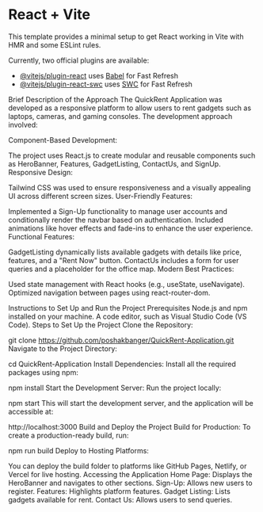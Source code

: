 # React + Vite

This template provides a minimal setup to get React working in Vite with HMR and some ESLint rules.

Currently, two official plugins are available:

- [@vitejs/plugin-react](https://github.com/vitejs/vite-plugin-react/blob/main/packages/plugin-react/README.md) uses [Babel](https://babeljs.io/) for Fast Refresh
- [@vitejs/plugin-react-swc](https://github.com/vitejs/vite-plugin-react-swc) uses [SWC](https://swc.rs/) for Fast Refresh


Brief Description of the Approach
The QuickRent Application was developed as a responsive platform to allow users to rent gadgets such as laptops, cameras, and gaming consoles. The development approach involved:

Component-Based Development:

The project uses React.js to create modular and reusable components such as HeroBanner, Features, GadgetListing, ContactUs, and SignUp.
Responsive Design:

Tailwind CSS was used to ensure responsiveness and a visually appealing UI across different screen sizes.
User-Friendly Features:

Implemented a Sign-Up functionality to manage user accounts and conditionally render the navbar based on authentication.
Included animations like hover effects and fade-ins to enhance the user experience.
Functional Features:

GadgetListing dynamically lists available gadgets with details like price, features, and a "Rent Now" button.
ContactUs includes a form for user queries and a placeholder for the office map.
Modern Best Practices:

Used state management with React hooks (e.g., useState, useNavigate).
Optimized navigation between pages using react-router-dom.


Instructions to Set Up and Run the Project
Prerequisites
Node.js and npm installed on your machine.
A code editor, such as Visual Studio Code (VS Code).
Steps to Set Up the Project
Clone the Repository:


git clone https://github.com/poshakbanger/QuickRent-Application.git
Navigate to the Project Directory:


cd QuickRent-Application
Install Dependencies: Install all the required packages using npm:

npm install
Start the Development Server: Run the project locally:


npm start
This will start the development server, and the application will be accessible at:


http://localhost:3000
Build and Deploy the Project
Build for Production: To create a production-ready build, run:


npm run build
Deploy to Hosting Platforms:

You can deploy the build folder to platforms like GitHub Pages, Netlify, or Vercel for live hosting.
Accessing the Application
Home Page: Displays the HeroBanner and navigates to other sections.
Sign-Up: Allows new users to register.
Features: Highlights platform features.
Gadget Listing: Lists gadgets available for rent.
Contact Us: Allows users to send queries.
